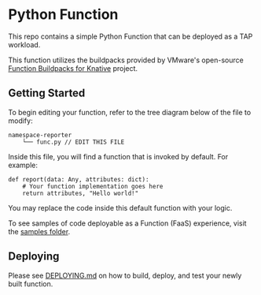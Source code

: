 # Python Function

This repo contains a simple Python Function that can be deployed as a TAP workload.

This function utilizes the buildpacks provided by VMware's open-source [Function Buildpacks for Knative](https://github.com/vmware-tanzu/function-buildpacks-for-knative) project.

## Getting Started

To begin editing your function, refer to the tree diagram below of the file to modify:

```
namespace-reporter
    └── func.py // EDIT THIS FILE
```

Inside this file, you will find a function that is invoked by default. For example:

```
def report(data: Any, attributes: dict):
    # Your function implementation goes here
    return attributes, "Hello world!"
```

You may replace the code inside this default function with your logic.

To see samples of code deployable as a Function (FaaS) experience, visit the [samples folder](https://github.com/vmware-tanzu/function-buildpacks-for-knative/tree/report/samples/python).

## Deploying

Please see [DEPLOYING.md](DEPLOYING.md) on how to build, deploy, and test your newly built function.
